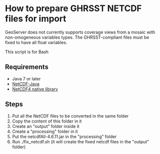 # How to prepare GHRSST NETCDF files for import

GeoServer does not currently supports coverage views from a mosaic with non-omogeneous variables types.
The GHRSST-compliant files must be fixed to have all float variables.

This script is for Bash

## Requirements

* Java 7 or later
* [NetCDF-Java](https://artifacts.unidata.ucar.edu/repository/unidata-releases/edu/ucar/netcdfAll/4.6.11/netcdfAll-4.6.11.jar)
* [NetCDF4 native library](https://www.unidata.ucar.edu/software/thredds/current/netcdf-java/reference/netcdf4Clibrary.html)

## Steps

1. Put all the NetCDF files to be converted in the same folder
1. Copy the content of this folder in it
1. Create an "output" folder inside it
1. Create a "processing" folder in it
1. Put the netcdfAll-4.6.11.jar in the "processing" folder
1. Run ./fix_netcdf.sh (it will create the fixed netcdf files in the "output" folder)

